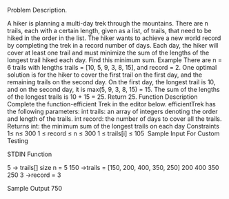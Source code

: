 Problem Description.

A hiker is planning a multi-day trek through the mountains. There are n trails, each with a certain length, given as a list, of trails, that need to be hiked in the order in the list. The hiker wants to achieve a new world record by completing the trek in a record number of days. Each day, the hiker will cover at least one trail and must minimize the sum of the lengths of the longest trail hiked each day. Find this minimum sum.
Example
There are n = 6 trails with lengths trails = [10, 5, 9, 3, 8, 15], and record = 2.
One optimal solution is for the hiker to cover the first trail on the first day, and the remaining trails on the second day. On the first day, the longest trail is 10, and on the second day, it is max(5, 9, 3, 8, 15) =
15. The sum of the lengths of the longest trails is 10 + 15 = 25. Return 25.
Function Description
Complete the function-efficient Trek in the editor below.
efficientTrek has the following parameters:
int trails: an array of integers denoting the order and length of the trails. int record: the number of days to cover all the trails.
Returns
int: the minimum sum of the longest trails on each day
Constraints
﻿﻿1≤ n≤ 300
﻿﻿1 ≤ record ≤ n ≤ 300
﻿﻿1 ≤ trails[i] ≤ 105
﻿﻿
﻿﻿Sample Input For Custom Testing

STDIN
Function

5 → trails[] size n = 5
150 →trails = [150, 200, 400, 350, 250]
200
400
350
250
3 →record = 3

Sample Output
750